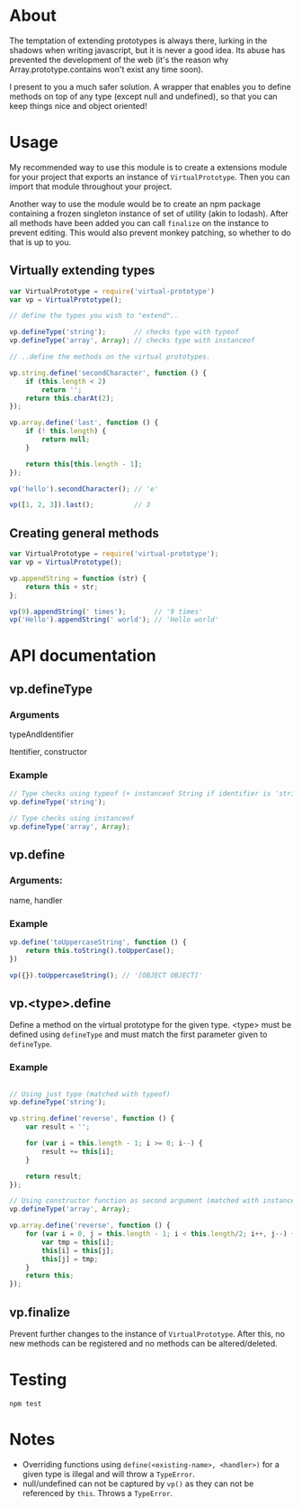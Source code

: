 About
=====

The temptation of extending prototypes is always there, lurking in the shadows when
writing javascript, but it is never a good idea. Its abuse has prevented the
development of the web (it's the reason why Array.prototype.contains won't
exist any time soon).

I present to you a much safer solution. A wrapper that enables you to define methods
on top of any type (except null and undefined), so that you can keep things nice
and object oriented!

Usage
=====

My recommended way to use this module is to create a extensions module for your
project that exports an instance of `VirtualPrototype`. Then you can import that
module throughout your project.

Another way to use the module would be to create an npm package containing
a frozen singleton instance of set of utility (akin to lodash). After all methods
have been added you can call `finalize` on the instance to prevent editing.
This would also prevent monkey patching, so whether to do that is up to you.

Virtually extending types
-------------------------

```javascript
var VirtualPrototype = require('virtual-prototype')
var vp = VirtualPrototype();

// define the types you wish to "extend"..

vp.defineType('string');       // checks type with typeof
vp.defineType('array', Array); // checks type with instanceof

// ..define the methods on the virtual prototypes.

vp.string.define('secondCharacter', function () {
    if (this.length < 2)
        return '';
    return this.charAt(2);
});

vp.array.define('last', function () {
    if (! this.length) {
        return null;
    }

    return this[this.length - 1];
});

vp('hello').secondCharacter(); // 'e'

vp([1, 2, 3]).last();          // 3
```

Creating general methods
------------------------

```javascript
var VirtualPrototype = require('virtual-prototype');
var vp = VirtualPrototype();

vp.appendString = function (str) {
    return this + str;
};

vp(9).appendString(' times');       // '9 times'
vp('Hello').appendString(' world'); // 'Hello world'
```

API documentation
=================

vp.defineType
-------------

### Arguments

typeAndIdentifier

Itentifier, constructor

### Example

```javascript
// Type checks using typeof (+ instanceof String if identifier is 'string')
vp.defineType('string');

// Type checks using instanceof
vp.defineType('array', Array);
```

vp.define
---------

### Arguments:

name, handler

### Example

```javascript
vp.define('toUppercaseString', function () {
    return this.toString().toUpperCase();
})

vp({}).toUppercaseString(); // '[OBJECT OBJECT]'
```

vp.&lt;type&gt;.define
------------------------

Define a method on the virtual prototype for the given
type. &lt;type&gt; must be defined using `defineType`
and must match the first parameter given to `defineType`.

### Example

```javascript

// Using just type (matched with typeof)
vp.defineType('string');

vp.string.define('reverse', function () {
    var result = '';

    for (var i = this.length - 1; i >= 0; i--) {
        result += this[i];
    }

    return result;
});

// Using constructor function as second argument (matched with instanceof)
vp.defineType('array', Array);

vp.array.define('reverse', function () {
    for (var i = 0, j = this.length - 1; i < this.length/2; i++, j--) {
        var tmp = this[i];
        this[i] = this[j];
        this[j] = tmp;
    }
    return this;
});
```

vp.finalize
-----------

Prevent further changes to the instance of `VirtualPrototype`.
After this, no new methods can be registered and no methods
can be altered/deleted.

Testing
=======

`npm test`

Notes
=====

* Overriding functions using `define(<existing-name>, <handler>)` for a given type is illegal and will throw a `TypeError`.
* null/undefined can not be captured by `vp()` as they can not be referenced by `this`. Throws a `TypeError`.

